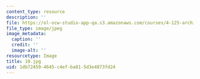 ```yaml
---
content_type: resource
description: ''
file: https://ol-ocw-studio-app-qa.s3.amazonaws.com/courses/4-125-architecture-studio-building-in-landscapes-fall-2002/1db724594645c4efba815d3e4873fd24_10.jpg
file_type: image/jpeg
image_metadata:
  caption: ''
  credit: ''
  image-alt: ''
resourcetype: Image
title: 10.jpg
uid: 1db72459-4645-c4ef-ba81-5d3e4873fd24
---
```

